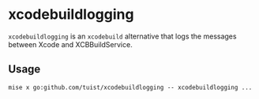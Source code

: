 # xcodebuildlogging

`xcodebuildlogging` is an `xcodebuild` alternative that logs the messages between Xcode and XCBBuildService.


## Usage

```
mise x go:github.com/tuist/xcodebuildlogging -- xcodebuildlogging ...
```

